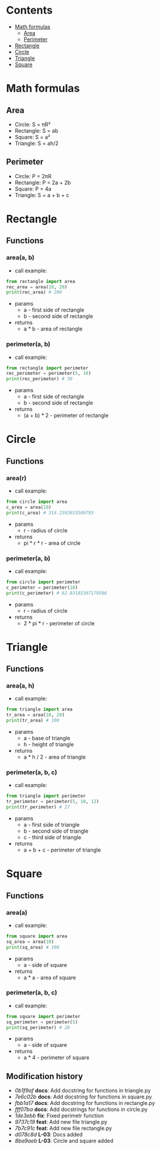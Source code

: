 # Contents

- [Math formulas](#math-formulas)
  - [Area](#area)
  - [Perimeter](#perimeter)
- [Rectangle](#rectangle)
- [Circle](#circle)
- [Triangle](#triangle)
- [Square](#square)

# Math formulas

## Area

- Circle: S = πR²
- Rectangle: S = ab
- Square: S = a²
- Triangle: S = ah/2

## Perimeter

- Circle: P = 2πR
- Rectangle: P = 2a + 2b
- Square: P = 4a
- Triangle: S = a + b + c



# Rectangle

## Functions

### area(a, b)

   - call example: 

```python
from rectangle import area
rec_area = area(10, 20)
print(rec_area) # 200
```    

   - params
     - a - first side of rectangle 
     - b - second side of rectangle
   - returns
     - a * b - area of rectangle

### perimeter(a, b)

  - call example: 

```python
from rectangle import perimeter
rec_perimeter = perimeter(5, 10)
print(rec_perimeter) # 30
```    

   - params
     - a - first side of rectangle 
     - b - second side of rectangle
   - returns
     - (a + b) * 2 - perimeter of rectangle


# Circle

## Functions

### area(r)

  - call example: 

```python
from circle import area
c_area = area(10)
print(c_area) # 314.1592653589793
```    

   - params
     - r - radius of circle 
   - returns
     - pi * r * r - area of circle

### perimeter(a, b)

  - call example: 

```python
from circle import perimeter
c_perimeter = perimeter(10)
print(c_perimeter) # 62.83185307179586
```

   - params
     - r - radius of circle 
   - returns
     - 2 * pi * r - perimeter of circle


# Triangle

## Functions

### area(a, h)

  - call example: 

```python
from triangle import area
tr_area = area(10, 20)
print(tr_area) # 100
```    

   - params
     - a - base of triangle 
     - h - height of triangle 
   - returns
     - a * h / 2 - area of triangle

### perimeter(a, b, c)

  - call example: 

```python
from triangle import perimeter
tr_perimeter = perimeter(5, 10, 12)
print(tr_perimeter) # 27
```  

   - params
     - a - first side of triangle 
     - b - second side of triangle
     - c - third side of triangle
   - returns
     - a + b + c - perimeter of triangle

# Square

## Functions

### area(a)
  - call example: 

```python
from square import area
sq_area = area(10)
print(sq_area) # 100
```    

   - params
     - a - side of square 
   - returns
     - a * a - area of square

### perimeter(a, b, c)

  - call example: 

```python
from square import perimeter
sq_perimeter = perimeter(5)
print(sq_perimeter) # 20
```  

   - params
     - a - side of square 
   - returns
     - a * 4 - perimeter of square

## Modification history

- _0b1f9af_ __docs__: Add docstring for functions in triangle.py
- _7e6c02b_ __docs__: Add docstring for functions in square.py
- _fbb1a17_ __docs__: Add docstring for functions in rectangle.py
- _fff07ba_ __docs__: Add docstrings for functions in circle.py
- _1de3ebb_ __fix__: Fixed perimetr function
- _9737c19_ __feat__: Add new file triangle.py
- _7b7c91c_ __feat__: Add new file rectangle.py
- _d078c8d_ __L-03__: Docs added
- _8ba9aeb_ __L-03__: Circle and square added
